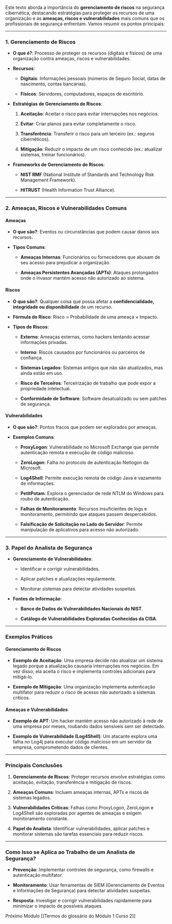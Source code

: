 Este texto aborda a importância do **gerenciamento de riscos** na segurança cibernética, destacando estratégias para proteger os recursos de uma organização e as **ameaças, riscos e vulnerabilidades** mais comuns que os profissionais de segurança enfrentam. Vamos resumir os pontos principais:

---

### **1. Gerenciamento de Riscos**

- **O que é?**: Processo de proteger os recursos (digitais e físicos) de uma organização contra ameaças, riscos e vulnerabilidades.
    
- **Recursos**:
    
    - **Digitais**: Informações pessoais (números de Seguro Social, datas de nascimento, contas bancárias).
        
    - **Físicos**: Servidores, computadores, espaços de escritório.
        
- **Estratégias de Gerenciamento de Riscos**:
    
    1. **Aceitação**: Aceitar o risco para evitar interrupções nos negócios.
        
    2. **Evitar**: Criar planos para evitar completamente o risco.
        
    3. **Transferência**: Transferir o risco para um terceiro (ex.: seguros cibernéticos).
        
    4. **Mitigação**: Reduzir o impacto de um risco conhecido (ex.: atualizar sistemas, treinar funcionários).
        
- **Frameworks de Gerenciamento de Riscos**:
    
    - **NIST RMF** (National Institute of Standards and Technology Risk Management Framework).
        
    - **HITRUST** (Health Information Trust Alliance).
        

---

### **2. Ameaças, Riscos e Vulnerabilidades Comuns**

#### **Ameaças**

- **O que são?**: Eventos ou circunstâncias que podem causar danos aos recursos.
    
- **Tipos Comuns**:
    
    - **Ameaças Internas**: Funcionários ou fornecedores que abusam de seu acesso para prejudicar a organização.
        
    - **Ameaças Persistentes Avançadas (APTs)**: Ataques prolongados onde o invasor mantém acesso não autorizado ao sistema.
        

#### **Riscos**

- **O que são?**: Qualquer coisa que possa afetar a **confidencialidade, integridade ou disponibilidade** de um recurso.
    
- **Fórmula do Risco**: Risco = Probabilidade de uma ameaça × Impacto.
    
- **Tipos de Riscos**:
    
    - **Externo**: Ameaças externas, como hackers tentando acessar informações privadas.
        
    - **Interno**: Riscos causados por funcionários ou parceiros de confiança.
        
    - **Sistemas Legados**: Sistemas antigos que não são atualizados, mas ainda estão em uso.
        
    - **Risco de Terceiros**: Terceirização de trabalho que pode expor a propriedade intelectual.
        
    - **Conformidade de Software**: Software desatualizado ou sem patches de segurança.
        

#### **Vulnerabilidades**

- **O que são?**: Pontos fracos que podem ser explorados por ameaças.
    
- **Exemplos Comuns**:
    
    - **ProxyLogon**: Vulnerabilidade no Microsoft Exchange que permite autenticação remota e execução de código malicioso.
        
    - **ZeroLogon**: Falha no protocolo de autenticação Netlogon da Microsoft.
        
    - **Log4Shell**: Permite execução remota de código Java e vazamento de informações.
        
    - **PetitPotam**: Explora o gerenciador de rede NTLM do Windows para roubo de autenticação.
        
    - **Falhas de Monitoramento**: Recursos insuficientes de logs e monitoramento, permitindo que ataques passem despercebidos.
        
    - **Falsificação de Solicitação no Lado do Servidor**: Permite manipulação de aplicativos para acesso não autorizado.
        

---

### **3. Papel do Analista de Segurança**

- **Gerenciamento de Vulnerabilidades**:
    
    - Identificar e corrigir vulnerabilidades.
        
    - Aplicar patches e atualizações regularmente.
        
    - Monitorar sistemas para detectar atividades suspeitas.
        
- **Fontes de Informação**:
    
    - **Banco de Dados de Vulnerabilidades Nacionais do NIST**.
        
    - **Catálogo de Vulnerabilidades Exploradas Conhecidas da CISA**.
        

---

### **Exemplos Práticos**

#### **Gerenciamento de Riscos**

- **Exemplo de Aceitação**: Uma empresa decide não atualizar um sistema legado porque a atualização causaria interrupções nos negócios. Em vez disso, ela aceita o risco e implementa controles adicionais para mitigá-lo.
    
- **Exemplo de Mitigação**: Uma organização implementa autenticação multifator para reduzir o risco de acesso não autorizado a sistemas críticos.
    

#### **Ameaças e Vulnerabilidades**

- **Exemplo de APT**: Um hacker mantém acesso não autorizado à rede de uma empresa por meses, roubando dados sensíveis sem ser detectado.
    
- **Exemplo de Vulnerabilidade (Log4Shell)**: Um atacante explora uma falha no Log4j para executar código malicioso em um servidor da empresa, comprometendo dados de clientes.
    

---

### **Principais Conclusões**

1. **Gerenciamento de Riscos**: Proteger recursos envolve estratégias como aceitação, evitação, transferência e mitigação de riscos.
    
2. **Ameaças Comuns**: Incluem ameaças internas, APTs e riscos de sistemas legados.
    
3. **Vulnerabilidades Críticas**: Falhas como ProxyLogon, ZeroLogon e Log4Shell são exploradas por agentes de ameaças e exigem monitoramento constante.
    
4. **Papel do Analista**: Identificar vulnerabilidades, aplicar patches e monitorar sistemas são tarefas essenciais para reduzir riscos.
    

---

### **Como Isso se Aplica ao Trabalho de um Analista de Segurança?**

- **Prevenção**: Implementar controles de segurança, como firewalls e autenticação multifator.
    
- **Monitoramento**: Usar ferramentas de SIEM (Gerenciamento de Eventos e Informações de Segurança) para detectar atividades suspeitas.
    
- **Resposta**: Investigar e corrigir vulnerabilidades rapidamente para minimizar o impacto de possíveis ataques.

Próximo Modulo [[Termos do glossário do Módulo 1 Curso 2]]
